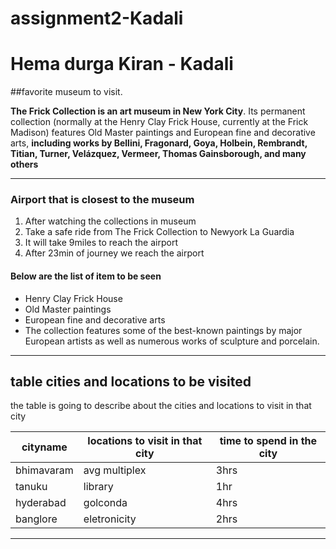 # assignment2-Kadali
# Hema durga Kiran - Kadali

##favorite museum to visit.

**The Frick Collection is an art museum in New York City**. Its permanent collection (normally at the Henry Clay Frick House, currently at the Frick Madison) features Old Master paintings and European fine and decorative arts, **including works by Bellini, Fragonard, Goya, Holbein, Rembrandt, Titian, Turner, Velázquez, Vermeer, Thomas Gainsborough, and many others**

---

### Airport that is closest to the museum

1. After watching the collections in museum
2. Take a safe ride from The Frick Collection to Newyork La Guardia
3. It will take 9miles to reach the airport
4. After 23min of journey we reach the airport 


#### Below are the list of item to be seen 
* Henry Clay Frick House
* Old Master paintings 
* European fine and decorative arts
* The collection features some of the best-known paintings by major European artists as well as numerous works of sculpture and porcelain.

---
## table cities and locations to be visited

the table is going to describe about the cities and locations to visit in that city

|cityname|locations to visit in that city|time to spend in the city|
|--------|-------------------------------|-------------------------|
|bhimavaram|avg multiplex|3hrs|
|tanuku|library|1hr|
|hyderabad|golconda|4hrs|
|banglore|eletronicity|2hrs|
----
 